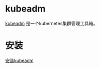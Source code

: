 # kubeadm

[kubeadm](https://kubernetes.io/zh/docs/setup/production-environment/tools/kubeadm/install-kubeadm/) 是一个kubernetes集群管理工具箱。

# 安装

[安装kubeadm](installation.md)